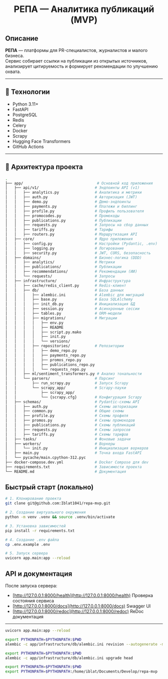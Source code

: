<h1 align="center">РЕПА — Аналитика публикаций (MVP)</h1>

## Описание
**РЕПА** — платформы для PR-специалистов, журналистов и малого бизнеса.  
Сервис собирает ссылки на публикации из открытых источников, анализирует цитируемость и формирует рекомендации по улучшению охвата.  

---

## 🧰 Технологии

- Python 3.11+
- FastAPI
- PostgreSQL
- Redis
- Celery
- Docker
- Scrapy
- Hugging Face Transformers
- GitHub Actions

---

## 🧩 Архитектура проекта

```bash
.
├── app/                                 # Основной код приложения
│   ├── api/v1/                         # Эндпоинты API (v1)
│   │   ├── analytics.py                # Аналитика и метрики
│   │   ├── auth.py                     # Авторизация (JWT)
│   │   ├── demo.py                     # Демо-эндпоинты
│   │   ├── payments.py                 # Платежи и биллинг
│   │   ├── profile.py                  # Профиль пользователя
│   │   ├── promocodes.py               # Промокоды
│   │   ├── publications.py             # Публикации
│   │   ├── requests.py                 # Запросы на сбор данных
│   │   ├── tariffs.py                  # Тарифы
│   │   ├── routers.py                  # Маршрутизация API
│   ├── core/                           # Ядро приложения
│   │   ├── config.py                   # Настройки (Pydantic, .env)
│   │   ├── logging.py                  # Логирование
│   │   ├── security.py                 # JWT, CORS, безопасность
│   ├── domains/                        # Бизнес-логика (DDD)
│   │   ├── analytics/                  # Метрики
│   │   ├── publications/               # Публикации
│   │   ├── recommendations/            # Рекомендации (ИИ)
│   │   └── requests/                   # Запросы
│   ├── infrastructure/                 # Инфраструктура
│   │   ├── cache/redis_client.py       # Redis-клиент
│   │   ├── db/                         # База данных
│   │   │   ├── alembic.ini             # Alembic для миграций
│   │   │   ├── base.py                 # База SQLAlchemy
│   │   │   ├── init_db.py              # Инициализация БД
│   │   │   ├── session.py              # Асинхронные сессии
│   │   │   ├── tables.py               # ORM-модели
│   │   │   ├── migrations/             # Миграции
│   │   │   │   ├── env.py
│   │   │   │   ├── README
│   │   │   │   ├── script.py.mako
│   │   │   │   ├── init.py
│   │   │   │   └── versions/
│   │   │   ├── repositories/           # Репозитории
│   │   │   │   ├── demo_repo.py
│   │   │   │   ├── payments_repo.py
│   │   │   │   ├── promos_repo.py
│   │   │   │   ├── publications_repo.py
│   │   │   │   └── requests_repo.py
│   │   ├── ml/sentiment_transformers.py # Анализ тональности
│   │   └── parsers/                    # Парсинг
│   │       ├── run_scrapy.py           # Запуск Scrapy
│   │       └── scrapy_app/             # Scrapy-пауки
│   │           ├── scrapy_app/
│   │           └── {scrapy.cfg}        # Конфигурация Scrapy
│   ├── schemas/                        # Pydantic-схемы API
│   │   ├── auth.py                     # Схемы авторизации
│   │   ├── common.py                   # Общие схемы
│   │   ├── profile.py                  # Схемы профиля
│   │   ├── promos.py                   # Схемы промокодов
│   │   ├── publications.py             # Схемы публикаций
│   │   ├── requests.py                 # Схемы запросов
│   │   ├── tariffs.py                  # Схемы тарифов
│   ├── tasks/                          # Фоновые задачи
│   ├── workers/                        # Воркеры
│   │   └── init.py                     # Инициализация воркеров
│   ├── main.py                         # Точка входа FastAPI
│   └── pycache/main.cpython-312.pyc
├── docker-compose.dev.yml              # Docker Compose для dev
├── requirements.txt                    # Зависимости проекта
└── README.md                           # Документация

```

## Быстрый старт (локально)

```bash
# 1. Клонирование проекта
git clone git@github.com:Iblat1041/repa-mvp.git

# 2. Создание виртуального окружения
python -m venv .venv && source .venv/bin/activate

# 3. Установка зависимостей
pip install -r requirements.txt

# 4. Создание .env файла
cp .env.example .env

# 5. Запуск сервера
uvicorn app.main:app --reload
```

## API и документация

После запуска сервера:

- [http://127.0.0.1:8000/health](http://127.0.0.1:8000/health)  Проверка состояния сервиса 
- [http://127.0.0.1:8000/docs](http://127.0.0.1:8000/docs)  Swagger UI 
- [http://127.0.0.1:8000/redoc](http://127.0.0.1:8000/redoc)  ReDoc документация 

---

```bash
uvicorn app.main:app --reload

```

```bash
export PYTHONPATH=$PYTHONPATH:$PWD
alembic -c app/infrastructure/db/alembic.ini revision --autogenerate -m "Initial migration"
```
```bash
export PYTHONPATH=$PYTHONPATH:$PWD
alembic -c app/infrastructure/db/alembic.ini upgrade head
```
```bash
export PYTHONPATH=$PYTHONPATH:$PWD
export PYTHONPATH=$PYTHONPATH:/home/iblat/Documents/Develop/repa-mvp
```